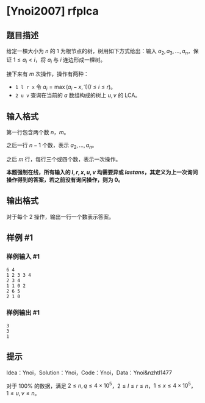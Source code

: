 # [Ynoi2007] rfplca

## 题目描述

给定一棵大小为 $n$ 的 $1$ 为根节点的树，树用如下方式给出：输入 $a_2,a_3,\dots,a_n$，保证 $1\leq a_i<i$，将 $a_i$ 与 $i$ 连边形成一棵树。

接下来有 $m$ 次操作，操作有两种：
- `1 l r x` 令 $a_i=\max(a_i-x,1)(l\leq i\leq r)$。
- `2 u v` 查询在当前的 $a$ 数组构成的树上 $u,v$ 的 LCA。

## 输入格式

第一行包含两个数 $n$，$m$。

之后一行 $n-1$ 个数，表示 $a_2,...,a_n$。

之后 $m$ 行，每行三个或四个数，表示一次操作。

**本题强制在线，所有输入的 $l,r,x,u,v$ 均需要异或 $lastans$，其定义为上一次询问操作得到的答案，若之前没有询问操作，则为 $0$。**

## 输出格式

对于每个 $2$ 操作，输出一行一个数表示答案。

## 样例 #1

### 样例输入 #1
```
6 4
1 2 3 3 4
2 3 4
1 1 0 2
2 6 5
2 1 0
```

### 样例输出 #1

```
3
3
1
```

## 提示

Idea：Ynoi，Solution：Ynoi，Code：Ynoi，Data：Ynoi&nzhtl1477

对于 $100\%$ 的数据，满足
$2\leq n,q\leq 4\times 10^5$，$2\leq l\leq r\leq n$，$1\leq x\leq 4\times 10^5$，$1\leq u,v\leq n$。
